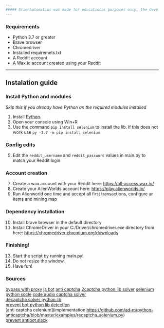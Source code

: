 ```yaml
---
##### AlienAutomation was made for educational purposes only, the developers and contributors do not take any responsibility for your WAX.io, AlienWorlds and, or Reddit accounts.
---
```


### Requirements
- Python 3.7 or greater
- Brave browser
- Chromedriver
- Installed requiremets.txt
- A Reddit account
- A Wax.io account created using your Reddit

---
## Instalation guide
### Install Python and modules
*Skip this if you already have Python an the required modules installed*
1. Install [Python](https://www.python.org/downloads/release/python-378/). 
2. Open your console using Win+R
3. Use the command `pip install selenium` to install the lib. If this does not work use `py -3.7 -m pip install selenium`
### Config edits
5. Edit the `reddit_username` and `reddit_password` values in main.py to match your Reddit login
### Account creation
7. Create a wax account with your Reddit here: https://all-access.wax.io/
8. Create your AlienWorlds account here: https://play.alienworlds.io/
9. Run Alienworld one time and accept all first transactions, configure ur items and mining map
### Dependency installation
10. Install brave browser in the default directory
11. Install ChromeDriver in your C:/Driver/chromedriver.exe directory from here: https://chromedriver.chromium.org/downloads
### Finishing!
13. Start the script by running main.py!
14. Do not resize the window.
15. Have fun!

### Sources 
[bypass with proxy](https://github.com/teal33t/captcha_bypass/blob/12cd04b3a66a11704bc6da610964ffe01fa06856/recaptcha_buster_bypass.py#L98)
[js bot](https://gist.github.com/pich4ya/2f20e4b8126d1539a355cbefac3aafb8)
[anti captcha](https://anti-captcha.com/mainpage)
[2captcha python lib solver](https://pypi.org/project/decaptcher/)
[selenium python socle](https://github.com/anonieX/alienworldsauto)
[code audio captcha solver](https://github.com/FbarcalaR/Boxing-Bouts-Predictor/blob/056be7beb2fc1c9eda9c27ee9f1ce868ebb255c6/boxing_prediction_project/boxing_prediction_project/recaptcha_v2_solver.py)  
[decaptcha solver python lib](https://pypi.org/project/decaptcha/)  
[prevent bot python lib detection](https://github.com/ultrafunkamsterdam/undetected-chromedriver)  
[anti captcha celenium](implementation https://github.com/ad-m/python-anticaptcha/blob/master/examples/recaptcha_selenium.py)  
[prevent antibot slack](https://stackoverflow.com/questions/53039551/selenium-webdriver-modifying-navigator-webdriver-flag-to-prevent-selenium-detec/53040904#53040904)